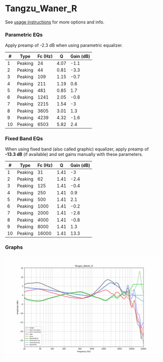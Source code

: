 # Tangzu_Waner_R
See [usage instructions](https://github.com/jaakkopasanen/AutoEq#usage) for more options and info.

### Parametric EQs
Apply preamp of -2.3 dB when using parametric equalizer.

|   # | Type    |   Fc (Hz) |    Q |   Gain (dB) |
|-----|---------|-----------|------|-------------|
|   1 | Peaking |        24 | 4.07 |        -1.1 |
|   2 | Peaking |        44 | 0.81 |        -3.3 |
|   3 | Peaking |       109 | 1.15 |        -0.7 |
|   4 | Peaking |       211 | 1.19 |         0.6 |
|   5 | Peaking |       481 | 0.85 |         1.7 |
|   6 | Peaking |      1241 | 2.05 |        -0.8 |
|   7 | Peaking |      2215 | 1.54 |        -3   |
|   8 | Peaking |      3605 | 3.01 |         1.3 |
|   9 | Peaking |      4239 | 4.32 |        -1.6 |
|  10 | Peaking |      6503 | 5.82 |         2.4 |

### Fixed Band EQs
When using fixed band (also called graphic) equalizer, apply preamp of **-13.3 dB** (if available) and set gains manually with these parameters.

|   # | Type    |   Fc (Hz) |    Q |   Gain (dB) |
|-----|---------|-----------|------|-------------|
|   1 | Peaking |        31 | 1.41 |        -3   |
|   2 | Peaking |        62 | 1.41 |        -2.4 |
|   3 | Peaking |       125 | 1.41 |        -0.4 |
|   4 | Peaking |       250 | 1.41 |         0.9 |
|   5 | Peaking |       500 | 1.41 |         2.1 |
|   6 | Peaking |      1000 | 1.41 |        -0.2 |
|   7 | Peaking |      2000 | 1.41 |        -2.8 |
|   8 | Peaking |      4000 | 1.41 |        -0.8 |
|   9 | Peaking |      8000 | 1.41 |         1.3 |
|  10 | Peaking |     16000 | 1.41 |        13.3 |

### Graphs
![](./Tangzu_Waner_R.png)
